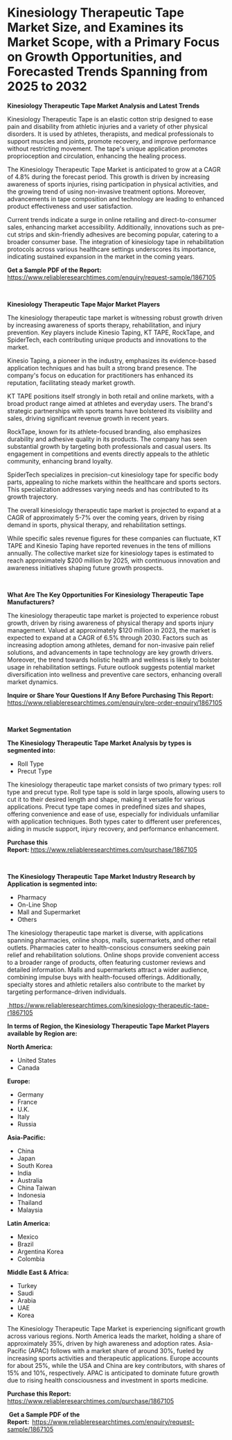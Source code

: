 <p><h1>Kinesiology Therapeutic Tape Market Size, and Examines its Market Scope, with a Primary Focus on Growth Opportunities, and Forecasted Trends Spanning from 2025 to 2032</h1></p><p><strong>Kinesiology Therapeutic Tape Market Analysis and Latest Trends</strong></p>
<p><p>Kinesiology Therapeutic Tape is an elastic cotton strip designed to ease pain and disability from athletic injuries and a variety of other physical disorders. It is used by athletes, therapists, and medical professionals to support muscles and joints, promote recovery, and improve performance without restricting movement. The tape's unique application promotes proprioception and circulation, enhancing the healing process.</p><p>The Kinesiology Therapeutic Tape Market is anticipated to grow at a CAGR of 4.8% during the forecast period. This growth is driven by increasing awareness of sports injuries, rising participation in physical activities, and the growing trend of using non-invasive treatment options. Moreover, advancements in tape composition and technology are leading to enhanced product effectiveness and user satisfaction. </p><p>Current trends indicate a surge in online retailing and direct-to-consumer sales, enhancing market accessibility. Additionally, innovations such as pre-cut strips and skin-friendly adhesives are becoming popular, catering to a broader consumer base. The integration of kinesiology tape in rehabilitation protocols across various healthcare settings underscores its importance, indicating sustained expansion in the market in the coming years.</p></p>
<p><strong>Get a Sample PDF of the Report:&nbsp;</strong> <a href="https://www.reliableresearchtimes.com/enquiry/request-sample/1867105?utm_campaign=2205&utm_medium=2&utm_source=Github&utm_content=ia&utm_term=13042025&utm_id=kinesiology-therapeutic-tape">https://www.reliableresearchtimes.com/enquiry/request-sample/1867105</a></p>
<p>&nbsp;</p>
<p><strong>Kinesiology Therapeutic Tape Major Market Players</strong></p>
<p><p>The kinesiology therapeutic tape market is witnessing robust growth driven by increasing awareness of sports therapy, rehabilitation, and injury prevention. Key players include Kinesio Taping, KT TAPE, RockTape, and SpiderTech, each contributing unique products and innovations to the market.</p><p>Kinesio Taping, a pioneer in the industry, emphasizes its evidence-based application techniques and has built a strong brand presence. The company's focus on education for practitioners has enhanced its reputation, facilitating steady market growth. </p><p>KT TAPE positions itself strongly in both retail and online markets, with a broad product range aimed at athletes and everyday users. The brand's strategic partnerships with sports teams have bolstered its visibility and sales, driving significant revenue growth in recent years.</p><p>RockTape, known for its athlete-focused branding, also emphasizes durability and adhesive quality in its products. The company has seen substantial growth by targeting both professionals and casual users. Its engagement in competitions and events directly appeals to the athletic community, enhancing brand loyalty.</p><p>SpiderTech specializes in precision-cut kinesiology tape for specific body parts, appealing to niche markets within the healthcare and sports sectors. This specialization addresses varying needs and has contributed to its growth trajectory.</p><p>The overall kinesiology therapeutic tape market is projected to expand at a CAGR of approximately 5-7% over the coming years, driven by rising demand in sports, physical therapy, and rehabilitation settings. </p><p>While specific sales revenue figures for these companies can fluctuate, KT TAPE and Kinesio Taping have reported revenues in the tens of millions annually. The collective market size for kinesiology tapes is estimated to reach approximately $200 million by 2025, with continuous innovation and awareness initiatives shaping future growth prospects.</p></p>
<p>&nbsp;</p>
<p><strong>What Are The Key Opportunities For Kinesiology Therapeutic Tape Manufacturers?</strong></p>
<p><p>The kinesiology therapeutic tape market is projected to experience robust growth, driven by rising awareness of physical therapy and sports injury management. Valued at approximately $120 million in 2023, the market is expected to expand at a CAGR of 6.5% through 2030. Factors such as increasing adoption among athletes, demand for non-invasive pain relief solutions, and advancements in tape technology are key growth drivers. Moreover, the trend towards holistic health and wellness is likely to bolster usage in rehabilitation settings. Future outlook suggests potential market diversification into wellness and preventive care sectors, enhancing overall market dynamics.</p></p>
<p><strong>Inquire or Share Your Questions If Any Before Purchasing This Report:</strong> <a href="https://www.reliableresearchtimes.com/enquiry/pre-order-enquiry/1867105?utm_campaign=2205&utm_medium=2&utm_source=Github&utm_content=ia&utm_term=13042025&utm_id=kinesiology-therapeutic-tape">https://www.reliableresearchtimes.com/enquiry/pre-order-enquiry/1867105</a></p>
<p>&nbsp;</p>
<p><strong>Market Segmentation</strong></p>
<p><strong>The Kinesiology Therapeutic Tape Market Analysis by types is segmented into:</strong></p>
<p><ul><li>Roll Type</li><li>Precut Type</li></ul></p>
<p><p>The kinesiology therapeutic tape market consists of two primary types: roll type and precut type. Roll type tape is sold in large spools, allowing users to cut it to their desired length and shape, making it versatile for various applications. Precut type tape comes in predefined sizes and shapes, offering convenience and ease of use, especially for individuals unfamiliar with application techniques. Both types cater to different user preferences, aiding in muscle support, injury recovery, and performance enhancement.</p></p>
<p><strong>Purchase this Report:&nbsp;</strong><a href="https://www.reliableresearchtimes.com/purchase/1867105?utm_campaign=2205&utm_medium=2&utm_source=Github&utm_content=ia&utm_term=13042025&utm_id=kinesiology-therapeutic-tape">https://www.reliableresearchtimes.com/purchase/1867105</a></p>
<p>&nbsp;</p>
<p><strong>The Kinesiology Therapeutic Tape Market Industry Research by Application is segmented into:</strong></p>
<p><ul><li>Pharmacy</li><li>On-Line Shop</li><li>Mall and Supermarket</li><li>Others</li></ul></p>
<p><p>The kinesiology therapeutic tape market is diverse, with applications spanning pharmacies, online shops, malls, supermarkets, and other retail outlets. Pharmacies cater to health-conscious consumers seeking pain relief and rehabilitation solutions. Online shops provide convenient access to a broader range of products, often featuring customer reviews and detailed information. Malls and supermarkets attract a wider audience, combining impulse buys with health-focused offerings. Additionally, specialty stores and athletic retailers also contribute to the market by targeting performance-driven individuals.</p></p>
<p><a href="https://www.reliableresearchtimes.com/kinesiology-therapeutic-tape-r1867105?utm_campaign=2205&utm_medium=2&utm_source=Github&utm_content=ia&utm_term=13042025&utm_id=kinesiology-therapeutic-tape">&nbsp;https://www.reliableresearchtimes.com/kinesiology-therapeutic-tape-r1867105</a></p>
<p><strong>In terms of Region, the Kinesiology Therapeutic Tape Market Players available by Region are:</strong></p>
<p>
    <p> <strong> North America: </strong>
        <ul>
            <li>United States</li>
            <li>Canada</li>
        </ul>
        </p> 
    <p> <strong> Europe: </strong>
        <ul>
            <li>Germany</li>
            <li>France</li>
            <li>U.K.</li>
            <li>Italy</li>
            <li>Russia</li>
        </ul>
        </p> 
    <p> <strong> Asia-Pacific: </strong>
        <ul>
            <li>China</li>
            <li>Japan</li>
            <li>South Korea</li>
            <li>India</li>
            <li>Australia</li>
            <li>China Taiwan</li>
            <li>Indonesia</li>
            <li>Thailand</li>
            <li>Malaysia</li>
        </ul>
        </p> 
    <p> <strong> Latin America: </strong>
        <ul>
            <li>Mexico</li>
            <li>Brazil</li>
            <li>Argentina Korea</li>
            <li>Colombia</li>
        </ul>
        </p> 
    <p> <strong> Middle East & Africa: </strong>
        <ul>
            <li>Turkey</li>
            <li>Saudi</li>
            <li>Arabia</li>
            <li>UAE</li>
            <li>Korea</li>
        </ul>
    </p>
    </p>
<p><p>The Kinesiology Therapeutic Tape Market is experiencing significant growth across various regions. North America leads the market, holding a share of approximately 35%, driven by high awareness and adoption rates. Asia-Pacific (APAC) follows with a market share of around 30%, fueled by increasing sports activities and therapeutic applications. Europe accounts for about 25%, while the USA and China are key contributors, with shares of 15% and 10%, respectively. APAC is anticipated to dominate future growth due to rising health consciousness and investment in sports medicine.</p></p>
<p><strong>Purchase this Report: </strong><a href="https://www.reliableresearchtimes.com/purchase/1867105?utm_campaign=2205&utm_medium=2&utm_source=Github&utm_content=ia&utm_term=13042025&utm_id=kinesiology-therapeutic-tape">https://www.reliableresearchtimes.com/purchase/1867105</a></p>
<p>&nbsp;<strong>Get a Sample PDF of the Report:&nbsp;&nbsp;</strong><a href="https://www.reliableresearchtimes.com/enquiry/request-sample/1867105?utm_campaign=2205&utm_medium=2&utm_source=Github&utm_content=ia&utm_term=13042025&utm_id=kinesiology-therapeutic-tape">https://www.reliableresearchtimes.com/enquiry/request-sample/1867105</a></p>
<p><strong></strong></p>
<p><p></p><p></p><p></p></p>